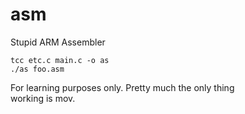 # asm
Stupid ARM Assembler
```
tcc etc.c main.c -o as
./as foo.asm
```

For learning purposes only. Pretty much the only thing  
working is mov.
